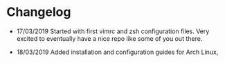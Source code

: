 # Changelog 

-	17/03/2019
Started with first vimrc and zsh configuration files.
Very excited to eventually have a nice repo like some of you out there.

-	18/03/2019
Added installation and configuration guides for Arch Linux,
